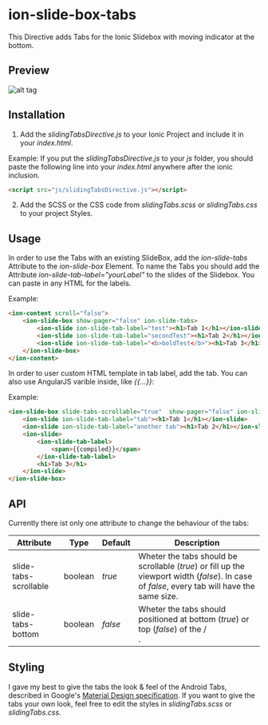 # ion-slide-box-tabs
This Directive adds Tabs for the Ionic Slidebox with moving indicator at the bottom.

## Preview

![alt tag](/example/img/slideTabs.gif)

## Installation

1. Add the *slidingTabsDirective.js* to your Ionic Project and include it in your *index.html*.

  Example:
  If you put the *slidingTabsDirective.js* to your *js* folder, you should paste the following line into your *index.html* anywhere after the ionic inclusion.

  ```html
  <script src="js/slidingTabsDirective.js"></script>
  ```

2. Add the SCSS or the CSS code from *slidingTabs.scss* or *slidingTabs.css* to your project Styles.

## Usage

In order to use the Tabs with an existing SlideBox, add the *ion-slide-tabs* Attribute to the *ion-slide-box* Element.
To name the Tabs you should add the Attribute *ion-slide-tab-label="yourLabel"* to the slides of the Slidebox. You can paste in any HTML for the labels.

Example:
```html
<ion-content scroll="false">
    <ion-slide-box show-pager="false" ion-slide-tabs>
        <ion-slide ion-slide-tab-label="test"><h1>Tab 1</h1></ion-slide>
        <ion-slide ion-slide-tab-label="secondTest"><h1>Tab 2</h1></ion-slide>
        <ion-slide ion-slide-tab-label="<b>boldTest</b>"><h1>Tab 3</h1></ion-slide>
    </ion-slide-box>
</ion-content>
```

In order to user custom HTML template in tab label, add the *<ion-slide-tab-label>* tab. You can also use AngularJS varible inside, like *{{...}}*:

Example:
```html
<ion-slide-box slide-tabs-scrollable="true"  show-pager="false" ion-slide-tabs>
    <ion-slide ion-slide-tab-label="tab"><h1>Tab 1</h1></ion-slide>
    <ion-slide ion-slide-tab-label="another tab"><h1>Tab 2</h1></ion-slide>
    <ion-slide>
        <ion-slide-tab-label>
            <span>{{compiled}}</span>
        </ion-slide-tab-label>
        <h1>Tab 3</h1>
    </ion-slide>
</ion-slide-box>
```


## API
Currently there ist only one attribute to change the behaviour of the tabs:


|Attribute|Type|Default|Description
|-----------|------|-------------|---------|
| slide-tabs-scrollable | boolean | *true* | Wheter the tabs should be scrollable (*true*) or fill up the viewport width (*false*). In case of *false*, every tab will have the same size.
| slide-tabs-bottom | boolean | *false* | Wheter the tabs should positioned at bottom (*true*) or top (*false*) of the *<ion-content>*/*<div>*.


## Styling
I gave my best to give the tabs the look & feel of the Android Tabs, described in Google's [Material Design specification](http://www.google.com/design/spec/components/tabs.html).
If you want to give the tabs your own look, feel free to edit the styles in *slidingTabs.scss* or *slidingTabs.css*.
